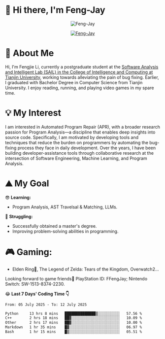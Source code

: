 # 🌟 Hi there, I'm Feng-Jay 

<p align="center"> <img src="https://komarev.com/ghpvc/?username=Feng-Jay&label=Profile%20views&color=0e75b6&style=flat" alt="Feng-Jay" /> </p>


<p align="center"> <a href="https://github.com/ryo-ma/github-profile-trophy"><img src="https://github-profile-trophy.vercel.app/?username=Feng-Jay&row=1&column=8&margin-w=15&margin-h=15" alt="Feng-Jay" /></a> </p>

# 👋 About Me

Hi, I'm Fengjie Li, currently a postgraduate student at the [Software Analysis and Intelligent Lab (SAIL) in the College of Intelligence and Computing at Tianjin University](https://tjusail.github.io/), working towards alleviating the pain of bug fixing. Earlier, I graduated with Bachelor Degree in Computer Science from Tianjin University. I enjoy reading, running, and playing video games in my spare time.

# 💡 My Interest

I am interested in Automated Program Repair (APR), with a broader research passion for Program Analysis—a discipline that enables deep insights into source code. Specifically, I am motivated by developing tools and techniques that reduce the burden on programmers by automating the bug-fixing process they face in daily development. Over the years, I have been building developer-assistance tools through collaborative research at the intersection of Software Engineering, Machine Learning, and Program Analysis.

# ⛰️ My Goal

😎 **Learning:**

* Program Analysis, AST Travelsal & Matching, LLMs.

💪 **Struggling:**

* Successfully obtained a master's degree.
* Improving problem-solving abilities in programming.

# 🎮 **Gaming:**

* Elden Ring💍, The Legend of Zelda: Tears of the Kingdom, Overwatch2...

Looking forward to game friends🤗 PlayStation ID: FFengJay; Nintendo Switch: SW-1513-8374-2230.

😂 **Last 7 Days' Coding Time 👇**
<!--START_SECTION:waka-->

```txt
From: 05 July 2025 - To: 12 July 2025

Python     13 hrs 8 mins   ██████████████▒░░░░░░░░░░   57.56 %
C++        2 hrs 18 mins   ██▓░░░░░░░░░░░░░░░░░░░░░░   10.09 %
Other      2 hrs 17 mins   ██▓░░░░░░░░░░░░░░░░░░░░░░   10.00 %
Markdown   1 hr 35 mins    █▓░░░░░░░░░░░░░░░░░░░░░░░   06.97 %
Bash       1 hr 15 mins    █▒░░░░░░░░░░░░░░░░░░░░░░░   05.51 %
```

<!--END_SECTION:waka-->
